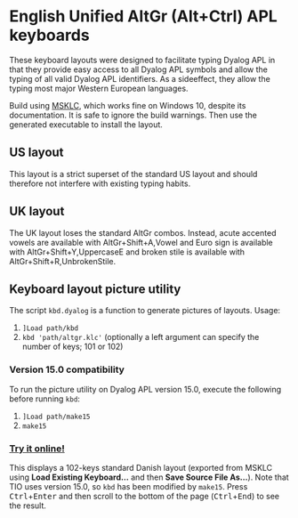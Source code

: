 # English Unified AltGr (Alt+Ctrl) APL keyboards

These keyboard layouts were designed to facilitate typing Dyalog APL in that they provide easy access to all Dyalog APL symbols and allow the typing of all valid Dyalog APL identifiers. As a sideeffect, they allow the typing most major Western European languages.

Build using [MSKLC](https://msdn.microsoft.com/en-us/globalization/keyboardlayouts.aspx), which works fine on Windows 10, despite its documentation. It is safe to ignore the build warnings. Then use the generated executable to install the layout.

## US layout

This layout is a strict superset of the standard US layout and should therefore not interfere with existing typing habits.

## UK layout
The UK layout loses the standard AltGr combos. Instead, acute accented vowels are available with AltGr+Shift+A,Vowel and Euro sign is available with AltGr+Shift+Y,UppercaseE and broken stile is available with AltGr+Shift+R,UnbrokenStile.

## Keyboard layout picture utility

The script `kbd.dyalog` is a function to generate pictures of layouts. Usage:
1. `]Load path/kbd`
1. `kbd 'path/altgr.klc'` (optionally a left argument can specify the number of keys; 101 or 102)

### Version 15.0 compatibility

To run the picture utility on Dyalog APL version 15.0, execute the following before running `kbd`:
1. `]Load path/make15`
1. `make15`

### [Try it online!](https://tio.run/##5Vxtc9tWdv4M/4o7@lBSNRUB4Ku0yU5gEpIYU6TCF9mK46YgAEpYkQCXAC2raTJbp@MqrJUmTbLjtrszu852qk3d7rRxNm26ncxo/wn/SHrOvQBBQAAot9HOuGEYXvK@POee85xz7gUuZGXYX9GOlb61/@23h11t@vDDt68RfE1Pf060kTVcMUyb9KwRMfUj0tMVZzzSbWKYRCi8xLOuioPDpqdfQzGdPCGXeSF8a9y1HcMZO4ZlrpM0ABAEocWXywCLJbxRGhQvXZuN5tfXpx982qpu1qUagW9yPVmSbeybSp8o5jHRRyNQxrGIqvT7@sjHzL4CQPVyislMrc9P5@Sv4J1OZ7Bt8uT87N133ZnhRFeh@ovp6TP8Dq1YzYTqfV11QJgBBhybKlOza1l9MlDswznJ05N/emn6/i@ofCISEcBSvvjUnK5iWLOu5RxgP9BN86arjEbKsb1O7GPTUe6jxvOyXDmpGTgtp5PPmJauzT1Fou05sDSjZ@hUNSoNhM2R6YsTXv7z6fu/ZJDrEgiR7rAfd9FXZiqmJfrzy2WvNSzQ1G1H19bJSFfUg1X1wLJsHdxC0@8b5r4vrgow6enkAUNZnj766g4oW23cnTGU7CWDYV9fB3Z@BKyper/vchhQiWlRjVOgejcW3@yuE2087Buq4tDZGyqG0r5pjXSNCXiHFUcH@kjHoKIuN@9h74Qwp6f/AbVsFBqJRiIa4LO08AozveuUF0ZOHs5GTk8ellu7qMLDj9JgsU65RdaW08L04cfnZxmKdwZqv5JZPofyPTb@g09hDEn3jYEB3MxcXOkbzvHyNT@LOMohqGkNWSMxx4MueI7VI4f6sU3Smt5Txn1nnboyRL1N@nrPAbfaHw9006GO/dJhXyU9o68TIAZLUxno2HVk7B/4fX2ZIx3yFCQurQcftnMMI0Fa11JGGtA7JEcGhI2mKxqdRArm2O3DJLt63zryUahqCs7bRq@4TyxTJ@qBMlJUB1QYwv843BlZh3rGJRLE6UPoAQyXlaFds9RDmAD8dC0CmtA0@R5G4abcnjGVmcsfAhNvwfyo1kaPmJZD9o17uolqhxWmmff0aZzjuSaeGRbD1gRdXLeBwQIvEIEX0c2Q7K9DAKAlUa0xsOEcD91h2VfMdVTj9PPpo2/c8Zgp0UMeIF/M5y1fqn1gHdmUZs8WdMHhSbGAGS/lVwLmww9NQE9NP3k0/eQnc@@nL/7P0PvDFPl@qBnN7wOBFMkVFTcU9dAeKqoO36mV/2DCYnTlSYFcUeEHrKfrH0pYtK4/C9L/LOglL@LP0PtX1MrfAzVjfLmtdF0PuKqgmvPlqxUmm7ieJ8St7@1XFVRzul6tsOeM23nPfvoC/rxk3L7oan64gNUHuBm9ighioRNYd65KlFss0pRuua8gfsjFFfaqRM1LfP5IfeHWnbh3QqQ@fWHVfHb5FbZ1YMClE/lOY2kO0/djVvldB2pYVPLa@p3GESER0Xo1y2pY1PPF6sXV6mmUozxd5EbP@/PpJZIFe/8ucc6XidVn/6/UjFtfnVGfecAtw6Sl1He8wI1@Fb1emyNvGNZs6@aYzBD9VfUKBSzc9QZK5vzRr@AWM358eKf73QuI1umTRQtm8t5x4ZL1vO9n/4fKyG6PqWW/B2p69xDb1rCGdxgPW3jvhRxWdNUYKH1yiPczH36YEtfAIln8yGfxo5Ca3e9XFZOolqbbDMquWyMcabOFy4bI2Ry5Ba1COF4oFFNsOOuF93ZdAM3YNxwb78V@8GklUxLWpo9@C1@lxLOprmLrK9mCO9jVaku/n0Og1J03NaWranrv7tu5d1J4EJT6Iya@Z5ga6Vnj0QodSQ70@@69dXuG4d5pPnnMwM/PhOtCgQiF6eRX3kEduz/MTOZYiMJGlw@UEdMEDwNwyD@e/0a47qp4@kVu@vAjxMDxKBpP1Lw74wyhdTzoWn08kclOH02m7z9ZxrlM3ssACxmE98Qrw@HIGo4MvGeuGfawrxwTmw52rVHFW9RvC/QQ5Azvdp88TtNbz1/hecTpl@/A58nj6eSBa5iR7ZCuvm@YpmHuE0tVxyPFBN@wegTPj@h5GTtTdPEpZycTAMEzlAiS6Aib3v8HEBzoHdQYwP4QhmdgMCp1fpbieR7djecVHgqR57Mp9yCkS8yuPST6wB6y8fcM2@j29eB4MUfHizmBFaLIxm@1CVnF2yDyNhu9a9hjBS3sTgPPZJoeZvhw68A6AqW9RmZfz93aCpvE9PR9TMupNOZMeE8@W05n2XkkeRWzKjZm6GHQe8vQoSiAFwho@4cf0/OpMxFb08C3@PuvsB@w7roYO2thJy2uWBpBNIAIcG6NHexBj3awO/Z2f2MktLaqG@1WW2rLYJSatNfotOHLTXmvLm1jVUWWKvBrrq5q4mmLexZLz6aIOnZWrF6PDC3DnAWbpjgKuukMIuhfkwfg58vujEBRdN/ZvD7yJMwUdEXhIY0OXtizRvTsiWB/L08wLNsNz9PPV9OMgZPHjFLCPAF@00QAs8A5zsVr6OAqqAizJcyUnjV9BDR4k3808QwcmYpwmlSQZy7d1Gw8hwf/Ug/0e3Ch77X0rH7fOrLn5D76BvlmuQ9jiTrJ3MQXPQ0w0gfWPR3y8QBPtmx67tftK@Yh6RumZ7mB4owMmtbYieUEfPVNZ/lNB1NjM/WmkAKuqMg5SP/MFazFgIfKyPa80Mf0TrPSqMzJY9YAxhcI/wqIYr/v/EC4W7X9dYedh4MYxxqysy7q5hbpjSzvhG6xCJ4IF0WwFY34IujxAmJ3FfUwOH3P/O8GIdzVMI3bH1wRU3fqq9Ld1PK8feg5LKWY@iyeNGK2MF0BI@uIphgd2gLg4JvnZwiczmUx7MW165CiBWE5XSrg71yW/uaZMOfAlQTTH1n0RDRoG1heppOfgrehwMkTVr/QaygSHio61gChkQVgOGCcDOYPwpIoLDX3DM0zpWKTntLvz5mTreczP/41dWI/UUFUeeE1C339voPrHtWQDU95ccIwVas/HpgISi0CSZF1i1IIQUy2D2HDcN1xv@UCcKgVQEHOjjEVXQxd7WZgPTZFupoNDMfRPVO5zyPcnnGNW@eTSUpwtzve8wqw/sEKreoHVl@DvQZ9Nojujq7TyGJf6Z7pegB4LwzMFxYDu5ZAYBcygAmQ3rRXweEyqVchd0/Ozzw3dS11xyX19IvA1o5@v3vXT6mUZp2l1oCcjC9o75KCvL0klXT3biB1j81YSddpkoCrH4H8716zXEGfVWCk06ckPP9mCz9GBOgw@ez8zLP/80hA8FcpQ3RD5S1IARFoNLYHPD/LPD8j4LgsohgaFXbRbM8nK4KUWFlRJPnGc9dpb8DlLTd7TkpnD6GosEiMrD4ZGip9tO5anOPdznge6G2aYXWms4Y0rhh0q@v2uBbaZuBm7sybKiRYL3omTyAUmccoh7pvhblHudhy6Qq7uO8g73zLHmhJpa7Blwzz3tTNGxWuRtMkL3BLFcU07AOyQspjG7L0UqBr4Ee5sbPXrG5utbmltLpMRF4okrI1GCrmceKo7R2pvsctLe5aa5Slmoy7Q25JU1YqNxf2rVa4JR5fOb6Q0HlXbraqjTonvMTHd5rbwsb24bnV1bKb7gMNgt@QJ@uQZ3tOoF302wvQzl54iyfQq@D3KgZ6YX5NsAXdb3PcD@CKmS53JAXpI4XOhB6DzoGPAs48JB5pdbVV5nZvvsVxZWXI8ZzAiVwh1GNlhVuBF8c@Iz4SzCcCIoXleVHgVugbdCaV6ma1TRp1OUPk2@WatC21gS@yLTVvZsjL@DTUD70yCJiFCQKgiIAioqErzEG2bzUy5PVOox0FCK65LTfLValGpHYQN8dlETeLuFmGq2TncbeaMky23tm@ITcJPv/pw@40OvUKrQti5rkcYuYQK8cwxdwc5kaj04RJdZpNuV7eC4FWGrWa1IxALXB5RM0jWh5RRV5R51GruzDRHdBTrrdDoHKn2YiALHIFhCwgZOECS63q7QyRtgGxJdUryfSUuCIiFRGpx1Quduex5F0Z5tNq1KqVTsvHqskbbbREbY/caErlm3KInjWuhLglxC0x3Pw8roxpyoXZkcCe7S25VQ0LaL3egbZoCQq3hhLWUMKaK0Gbk1CvorPSdBgtgTUliegCPrzhPz6rucaZF/GG3ATnlQGh1goRx8ATDKRyDXn7rZ1ap0XxxS4K6c1xiU0u6OsduXXJcNMoLHVjnu/mXoXPAv@qO3fmdVK505bhE90tQzab0q7/y4OGfNyuQv4mNbBiMI/y3Osc5IcfQ@FPtgbRWyetbakGQ@R2G0Lu9YxbW5Z2qm1pvj5BAUHgbiH8ERSJ8Ldi4G8lw4ucjPA6FPORGCFAjhEgL4pOIcs1UcYIikQVmjESmskq5Lg2wjtQJMK3Y@DbyfB5bg/hj6FIhN@Lgd9Lhi9wHYQfQ5EI34mB7yTDF7kqwhtQJMJXY@CryfAlroHwFhSJ8I0Y@EYy/Bq3g/BDKBLhd2Lgd5LhFZocChxd3nVckFT8ELoJoiRyq9regnxW3yTSjcZuXFhE9JNb0EeOnkqXTkVgeUopYZ7K6/gpaJip4CtLs5LcZFm7XG2WO9sbNfn2LFlV6xuNprsRacmQ46V2o@kt/O1qrRLKXDonoeoKFInWleJUTLZuj2shvA1FInwrBr6VCC/yXAXhNSgS4Ssx8MkbAdjsbSB8D4pE@I0Y@I1keJHbRPh9KBLhN2PgN5Phs9wWwh9AkQi/FQO/lQyf415D@B9BkQj/Wgz8a8nwee4mwh9CkQh/MwY@eU8AO8QawvehSISvxcDXkuGLNJSzblbBPalaWBBgsUlEThZVoqKKTFQPN5daaUEiZmmp1W42bsZJDfVJmsAanUDe3V5hqlJw6yyo3hR2O7VNuArYgC0fzUtwxUS2pBpER0tmNWxLF5272AVGlGCWL0UmWKTbdWVOc2mngdPf2YL5Sy1Qqtpa4BQq9waa8c@gSDTgGzFGeyMZXuNuI/x9KBLhb8fA306G17kywqtQJMKXY@DLyfA9bhfh70GRCL8bA7@bCJ/luRsI34UiEf5GDPyNZHiBqyO8CUUifD0Gvp4ML3LbCD@Agl5WdPNxArZjBGz7Arar5ag9dDZL/R2v/yXm8ipeH3XnFKJtGFYA0ag1Fkw6xy63IDAaFQaoI@B8DG10YOatdmMH7zssBMxTwO1q3buAw2SQn7@A29qDcKyv0C5giMYtejGVjLrGtXaksuyG@fyHC0qbM6EiAilfYBssXmSXr9R8OktVME/3qkdutVbaW5KXlDabsgT8zFcl5ammjLftZO/mQFB@lqvI5Sp4g0@fqF6kzy0yJP6eVOCHe8ZML24TbmPxBboY4U0/opCVH5Lf/zLcAXe@@hp20GmHX4c6FLFDT8EOY9rh6zAC3nrQNexg0A7/EkbADj3a4Zh2@O8wQg87ZLGDRTt8EeqQQy1UqoVEO/xFuAPdxFMtZNrh/VCHPHbQqBYd2uHvwwg4SZVOsko7nIYRsINGO@zRDj8PI6AWGtWiQTt8HOogsnsR2IFgh/Nnl@G3wC/ml/f5/UUkvyWf37NIftd8fv8zkl/V5/dpJH2iT9@/R9LH@/T9JJK@kk/fSSR9az59fxdJn@rT9yiSHdFn52@j2CnwM3b@9DLkKKXF5OR8cn4VSU7XJ@efI8lRfXJ@F0lOzyfnN5HB1/OD75tI9go@e7@NZC/ns/eXkex1ffb@OpI91WfvZ5Hs9Xz2/iaSvYLP3k@j2FNKfmydXYa@vL6YPtGn70kkfYpP3@eR9HV9@v4rkj7dp@9fI9nJ@ew8i2RH9Nl5EMmO4rMziWSn67PzD5Hs6D47H0Syk/PZ@SSKnbw@Y@dPLkNOMZkcXMR7dEkwqcx/i2Qv67P3WaRp875pvwyrhSI0KqJOO3wUafusb/v3Ig2T9w3zaZRhir5h3r3k8u89mxZvIIGTbTVYpXOzvy0ONvS4ttIN3sRROfoXWcFKjbtwEAhXX/S0Pbh9K3BLTfpPKtC24Hlntsgt1ccD8seh6hIXPjrEXeCFycJWdYn@ZRj@0VQIosttCMEaldsQgzUat5EN1ujcRnALle1xG/lATY7nNoKni0D9RjFYI3IbwdUgl@U21oI1OZhhcD2H8NxRxnZQyRwYsKWOrH4/Qs2ca8BiqLrEqkuh6jVWvRaqVlj1Sqi6y6pzoWqVVedD1RqrDp1oQ9zQ6uuh6h6rFoLVeZ5Vi6FqgVVnQ9Uiq@aXwttsWl3R@6GGHFjy2CZN/cehhiJQEfSWfAmqgu5SBAcSgv5SBA8Sgg4DAbwhBD2mCD4kBF2mBE4kBH2mBF4kBJ2mBG4kBL2mBH4kBr2mBI4kBmdfykNVcPalAlQFZ18CtcXcwsTylny7Hd9JcN2BpoilcI5wQx9TxVL4WpEOW72YEHZGJiQLdWReSAouGuSGpXDcULCI@ChwN0a6chgOmi1roIcjpjO8ECw7yr5OOsMLcYFPaYa9n84t7OSyqYUdvGIdmRe8mwrClgseXjVtfeRcuI7U@7qjh737ZZ6/cMW7pfeDeuUhrOlTprcMU7OO7JBE1bNydLPGSUP26KthmYtdB1fwpJUbroCW5s9el8LrMiSE@dPYcDvs8pZmByLhRthkLF04Igl3gnhdouciS5e@2m6Vm9UdvPpvJaiW49e40FNKocdf6psdaZM@OHRJnHRFNwfK6HA50EOuV27eqKS@xX8rB5@9gqb/AQ "APL (Dyalog Unicode) – Try It Online") 
This displays a 102-keys standard Danish layout (exported from MSKLC using **Load Existing Keyboard…** and then **Save Source File As…**). Note that TIO uses version 15.0, so `kbd` has been modified by `make15`. Press <kbd>Ctrl</kbd>+<kbd>Enter</kbd> and then scroll to the bottom of the page (<kbd>Ctrl</kbd>+<kbd>End</kbd>) to see the result.
